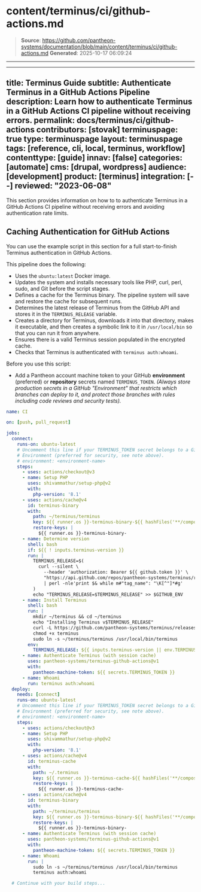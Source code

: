 # content/terminus/ci/github-actions.md

> **Source**: https://github.com/pantheon-systems/documentation/blob/main/content/terminus/ci/github-actions.md
> **Generated**: 2025-10-17 06:09:24

---

---
title: Terminus Guide
subtitle: Authenticate Terminus in a GitHub Actions Pipeline
description: Learn how to authenticate Terminus in a GitHub Actions CI pipeline without receiving errors.
permalink: docs/terminus/ci/github-actions
contributors: [stovak]
terminuspage: true
type: terminuspage
layout: terminuspage
tags: [reference, cli, local, terminus, workflow]
contenttype: [guide]
innav: [false]
categories: [automate]
cms: [drupal, wordpress]
audience: [development]
product: [terminus]
integration: [--]
reviewed: "2023-06-08"
---

This section provides information on how to to authenticate Terminus in a GitHub Actions CI pipeline without receiving errors and avoiding authentication rate limits.

## Caching Authentication for GitHub Actions

You can use the example script in this section for a full start-to-finish Terminus authentication in GitHub Actions.

This pipeline does the following:

- Uses the `ubuntu:latest` Docker image.
- Updates the system and installs necessary tools like PHP, curl, perl, sudo, and Git before the script stages.
- Defines a cache for the Terminus binary. The pipeline system will save and restore the cache for subsequent runs.
- Determines the latest release of Terminus from the GitHub API and stores it in the `TERMINUS_RELEASE` variable.
- Creates a directory for Terminus, downloads it into that directory, makes it executable, and then creates a symbolic link to it in `/usr/local/bin` so that you can run it from anywhere.
- Ensures there is a valid Terminus session populated in the encrypted cache.
- Checks that Terminus is authenticated with `terminus auth:whoami`.


<Alert title="Note"  type="info" >

Before you use this script:

- Add a Pantheon account machine token to your GitHub **environment** (preferred) or **repository** secrets named `TERMINUS_TOKEN`. _(Always store production secrets in a GitHub "Environment" that restricts which branches can deploy to it, and protect those branches with rules including code reviews and security tests)._

</Alert>

```yaml:title=.github/workflows/terminus-cache-auth.yml
name: CI

on: [push, pull_request]

jobs:
  connect:
    runs-on: ubuntu-latest
    # Uncomment this line if your TERMINUS_TOKEN secret belongs to a GitHub
    # Environment (preferred for security, see note above).
    # environment: <environment-name>
    steps:
      - uses: actions/checkout@v3
      - name: Setup PHP
        uses: shivammathur/setup-php@v2
        with:
          php-version: '8.1'
      - uses: actions/cache@v4
        id: terminus-binary
        with:
          path: ~/terminus/terminus
          key: ${{ runner.os }}-terminus-binary-${{ hashFiles('**/composer.lock') }}
          restore-keys: |
            ${{ runner.os }}-terminus-binary-
      - name: Determine version
        shell: bash
        if: ${{ ! inputs.terminus-version }}
        run: |
          TERMINUS_RELEASE=$(
            curl --silent \
              --header 'authorization: Bearer ${{ github.token }}' \
              "https://api.github.com/repos/pantheon-systems/terminus/releases/latest" \
              | perl -nle'print $& while m#"tag_name": "\K[^"]*#g'
          )
          echo "TERMINUS_RELEASE=$TERMINUS_RELEASE" >> $GITHUB_ENV
      - name: Install Terminus
        shell: bash
        run: |
          mkdir ~/terminus && cd ~/terminus
          echo "Installing Terminus v$TERMINUS_RELEASE"
          curl -L https://github.com/pantheon-systems/terminus/releases/download/$TERMINUS_RELEASE/terminus.phar --output terminus
          chmod +x terminus
          sudo ln -s ~/terminus/terminus /usr/local/bin/terminus
        env:
          TERMINUS_RELEASE: ${{ inputs.terminus-version || env.TERMINUS_RELEASE }}
      - name: Authenticate Terminus (with session cache)
        uses: pantheon-systems/terminus-github-actions@v1
        with:
          pantheon-machine-token: ${{ secrets.TERMINUS_TOKEN }}
      - name: Whoami
        run: terminus auth:whoami
  deploy:
    needs: [connect]
    runs-on: ubuntu-latest
    # Uncomment this line if your TERMINUS_TOKEN secret belongs to a GitHub
    # Environment (preferred for security, see note above).
    # environment: <environment-name>
    steps:
      - uses: actions/checkout@v3
      - name: Setup PHP
        uses: shivammathur/setup-php@v2
        with:
          php-version: '8.1'
      - uses: actions/cache@v4
        id: terminus-cache
        with:
          path: ~/.terminus
          key: ${{ runner.os }}-terminus-cache-${{ hashFiles('**/composer.lock') }}
          restore-keys: |
            ${{ runner.os }}-terminus-cache-
      - uses: actions/cache@v4
        id: terminus-binary
        with:
          path: ~/terminus/terminus
          key: ${{ runner.os }}-terminus-binary-${{ hashFiles('**/composer.lock') }}
          restore-keys: |
            ${{ runner.os }}-terminus-binary-
      - name: Authenticate Terminus (with session cache)
        uses: pantheon-systems/terminus-github-actions@v1
        with:
          pantheon-machine-token: ${{ secrets.TERMINUS_TOKEN }}
      - name: Whoami
        run: |
          sudo ln -s ~/terminus/terminus /usr/local/bin/terminus
          terminus auth:whoami

  # Continue with your build steps...
```
